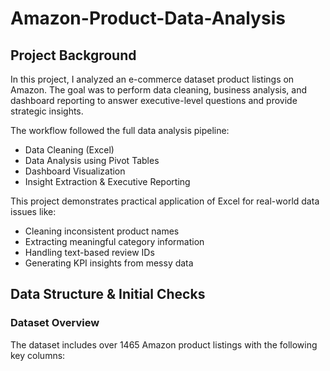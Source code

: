 # Amazon-Product-Data-Analysis

## Project Background
In this project, I analyzed an e-commerce dataset  product listings on Amazon. The goal was to perform data cleaning, business analysis, and dashboard reporting to answer executive-level questions and provide strategic insights.

The workflow followed the full data analysis pipeline:
- Data Cleaning (Excel)
- Data Analysis using Pivot Tables
- Dashboard Visualization
- Insight Extraction & Executive Reporting

This project demonstrates practical application of Excel for real-world data issues like:
- Cleaning inconsistent product names
- Extracting meaningful category information
- Handling text-based review IDs
- Generating KPI insights from messy data

## Data Structure & Initial Checks
### Dataset Overview
The dataset includes over 1465 Amazon product listings with the following key columns:
